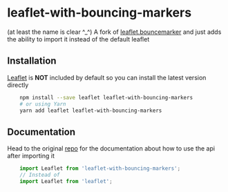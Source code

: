 leaflet-with-bouncing-markers
=========

(at least the name is clear ^_^)
A fork of [leaflet.bouncemarker](https://github.com/maximeh/leaflet.bouncemarker) and just adds the ability to import it instead of the default leaflet

## Installation
[Leaflet](https://github.com/Leaflet/Leaflet) is **NOT** included by default so you can install the latest version directly

```sh
    npm install --save leaflet leaflet-with-bouncing-markers
    # or using Yarn
    yarn add leaflet leaflet-with-bouncing-markers
```


## Documentation
Head to the original [repo](bouncemarker) for the documentation about how to use the api after importing it

```js
    import Leaflet from 'leaflet-with-bouncing-markers';
    // Instead of
    import Leaflet from 'leaflet';
```
